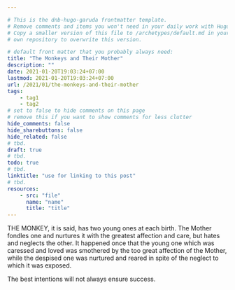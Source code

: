 ```yaml
---

# This is the dnb-hugo-garuda frontmatter template. 
# Remove comments and items you won't need in your daily work with Hugo.
# Copy a smaller version of this file to /archetypes/default.md in your
# own repository to overwrite this version.

# default front matter that you probably always need:
title: "The Monkeys and Their Mother"
description: ""
date: 2021-01-20T19:03:24+07:00
lastmod: 2021-01-20T19:03:24+07:00
url: /2021/01/the-monkeys-and-their-mother
tags:
    - tag1
    - tag2
# set to false to hide comments on this page
# remove this if you want to show comments for less clutter
hide_comments: false
hide_sharebuttons: false
hide_related: false
# tbd.
draft: true
# tbd.
todo: true
# tbd.
linktitle: "use for linking to this post"
# tbd.
resources:
    - src: "file"
      name: "name"
      title: "title"
---
```

THE MONKEY, it is said, has two young ones at each birth. The Mother fondles one and nurtures it with the greatest affection and care, but hates and neglects the other. It happened once that the young one which was caressed and loved was smothered by the too great affection of the Mother, while the despised one was nurtured and reared in spite of the neglect to which it was exposed.

The best intentions will not always ensure success.
